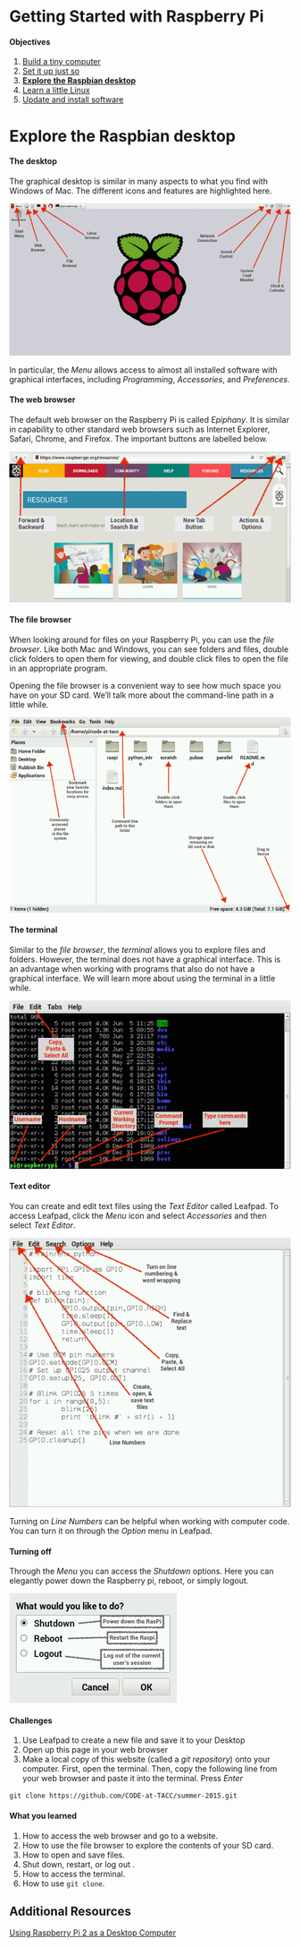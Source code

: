 Getting Started with Raspberry Pi
=================================

#### Objectives
1. [Build a tiny computer](01-build.md)
2. [Set it up just so](02-configuring.md)
3. **[Explore the Raspbian desktop](03-raspbian-desktop.md)**
4. [Learn a little Linux](04-linux-101.md)
5. [Update and install software](05-apt-get.md)

# Explore the Raspbian desktop


#### The desktop

The graphical desktop is similar in many aspects to what you find with Windows of Mac.  The different icons and features are highlighted here.

![Desktop](images/desktop.png)

In particular, the *Menu* allows access to almost all installed software with graphical interfaces, including *Programming*, *Accessories*, and *Preferences*. 

#### The web browser

The default web browser on the Raspberry Pi is called *Epiphany*.  It is similar in capability to other standard web browsers such as Internet Explorer, Safari, Chrome, and Firefox. The important buttons are labelled below.

![Web browser](images/epiphany-browser.png)

#### The file browser

When looking around for files on your Raspberry Pi, you can use the *file browser*.  Like both Mac and Windows, you can see folders and files, double click folders to open them for viewing, and double click files to open the file in an appropriate program.

Opening the file browser is a convenient way to see how much space you have on your SD card.  We’ll talk more about the command-line path in a little while.

![File browser](images/file-browser.png)

#### The terminal

Similar to the *file browser*, the *terminal* allows you to explore files and folders.  However, the terminal does not have a graphical interface.  This is an advantage when working with programs that also do not have a graphical interface.  We will learn more about using the terminal in a little while.

![Terminal](images/terminal.png)

#### Text editor

You can create and edit text files using the *Text Editor* called Leafpad.  To access Leafpad, click the *Menu* icon and select *Accessories* and then select *Text Editor*.

![Leafpad](images/leafpad.png)

Turning on *Line Numbers* can be helpful when working with computer code.  You can turn it on through the *Option* menu in Leafpad.

#### Turning off

Through the *Menu* you can access the *Shutdown* options.  Here you can elegantly power down the Raspberry pi, reboot, or simply logout.

![Logout](images/logout.png)


#### Challenges

1. Use Leafpad to create a new file and save it to your Desktop
2. Open up this page in your web browser
3. Make a local copy of this website (called a *git repository*) onto your computer. First, open the terminal.  Then, copy the following line from your web browser and paste it into the terminal. Press *Enter*
```
git clone https://github.com/CODE-at-TACC/summer-2015.git
```


#### What you learned

1. How to access the web browser and go to a website.
2. How to use the file browser to explore the contents of your SD card.
3. How to open and save files.
2. Shut down, restart, or log out .
4. How to access the terminal.
5. How to use `git clone`.



## Additional Resources

[Using Raspberry Pi 2 as a Desktop Computer](http://www.element14.com/community/docs/DOC-74513/l/can-the-raspberry-pi-2-replace-your-desktop-computer)

